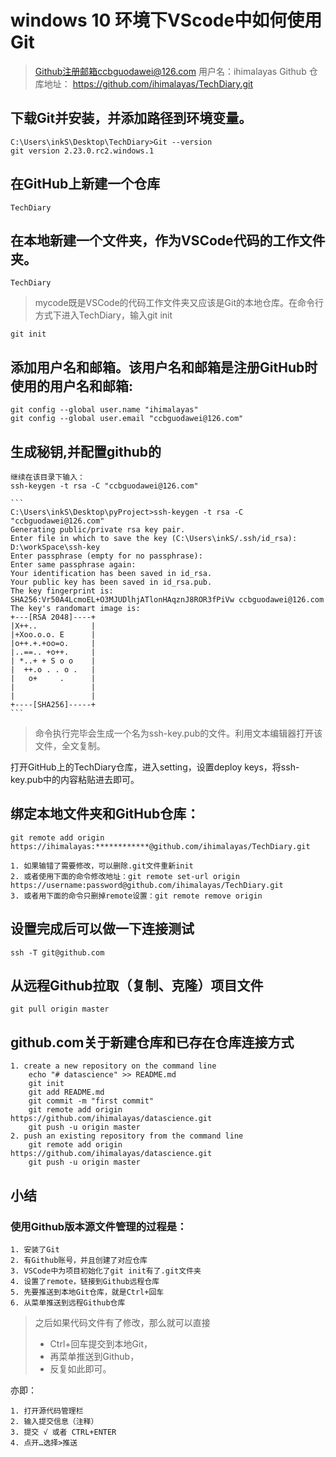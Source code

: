 # windows 10 环境下VScode中如何使用Git

> Github注册邮箱ccbguodawei@126.com
> 用户名：ihimalayas
> Github 仓库地址： https://github.com/ihimalayas/TechDiary.git

## 下载Git并安装，并添加路径到环境变量。

    C:\Users\inkS\Desktop\TechDiary>Git --version
    git version 2.23.0.rc2.windows.1

## 在GitHub上新建一个仓库

    TechDiary

## 在本地新建一个文件夹，作为VSCode代码的工作文件夹。

    TechDiary
> mycode既是VSCode的代码工作文件夹又应该是Git的本地仓库。在命令行方式下进入TechDiary，输入git init

    git init

## 添加用户名和邮箱。该用户名和邮箱是注册GitHub时使用的用户名和邮箱:

    git config --global user.name "ihimalayas"
    git config --global user.email "ccbguodawei@126.com"

## 生成秘钥,并配置github的

    继续在该目录下输入：
    ssh-keygen -t rsa -C "ccbguodawei@126.com"

    ```
    C:\Users\inkS\Desktop\pyProject>ssh-keygen -t rsa -C "ccbguodawei@126.com"
    Generating public/private rsa key pair.
    Enter file in which to save the key (C:\Users\inkS/.ssh/id_rsa): D:\workSpace\ssh-key
    Enter passphrase (empty for no passphrase):
    Enter same passphrase again:
    Your identification has been saved in id_rsa.
    Your public key has been saved in id_rsa.pub.
    The key fingerprint is:
    SHA256:Vr50A4LcmoEL+O3MJUDlhjATlonHAqznJ8ROR3fPiVw ccbguodawei@126.com
    The key's randomart image is:
    +---[RSA 2048]----+
    |X++..            |
    |+Xoo.o.o. E      |
    |o++.+.+oo=o.     |
    |..==.. +o++.     |
    | *..+ + S o o    |
    |  ++.o . . o .   |
    |   o+     .      |
    |                 |
    |                 |
    +----[SHA256]-----+
    ```

> 命令执行完毕会生成一个名为ssh-key.pub的文件。利用文本编辑器打开该文件，全文复制。

打开GitHub上的TechDiary仓库，进入setting，设置deploy keys，将ssh-key.pub中的内容粘贴进去即可。

## 绑定本地文件夹和GitHub仓库：

    git remote add origin https://ihimalayas:************@github.com/ihimalayas/TechDiary.git

    1. 如果输错了需要修改，可以删除.git文件重新init
    2. 或者使用下面的命令修改地址：git remote set-url origin https://username:password@github.com/ihimalayas/TechDiary.git
    3. 或者用下面的命令只删掉remote设置：git remote remove origin

## 设置完成后可以做一下连接测试

    ssh -T git@github.com

## 从远程Github拉取（复制、克隆）项目文件

    git pull origin master

## github.com关于新建仓库和已存在仓库连接方式

    1. create a new repository on the command line
        echo "# datascience" >> README.md
        git init
        git add README.md
        git commit -m "first commit"
        git remote add origin https://github.com/ihimalayas/datascience.git
        git push -u origin master
    2. push an existing repository from the command line
        git remote add origin https://github.com/ihimalayas/datascience.git
        git push -u origin master

## 小结

### 使用Github版本源文件管理的过程是：

    1. 安装了Git
    2. 有Github账号，并且创建了对应仓库
    3. VSCode中为项目初始化了git init有了.git文件夹
    4. 设置了remote，链接到Github远程仓库
    5. 先要推送到本地Git仓库，就是Ctrl+回车
    6. 从菜单推送到远程Github仓库

> 之后如果代码文件有了修改，那么就可以直接
>
> - Ctrl+回车提交到本地Git，
> - 再菜单推送到Github，
> - 反复如此即可。

亦即：

    1. 打开源代码管理栏
    2. 输入提交信息（注释）
    3. 提交 √ 或者 CTRL+ENTER
    4. 点开…选择>推送
